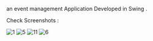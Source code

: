 an event management Application Developed in Swing .

Check Screenshots : 

![1](https://cloud.githubusercontent.com/assets/17913975/17990504/453e39da-6b2e-11e6-813e-16ab557b8acf.jpg)
![5](https://cloud.githubusercontent.com/assets/17913975/17990506/4880d864-6b2e-11e6-9ac4-5f42fb924dce.jpg)
![11](https://cloud.githubusercontent.com/assets/17913975/17990509/4c9eff2a-6b2e-11e6-948c-e7af71792411.jpg)
![6](https://cloud.githubusercontent.com/assets/17913975/17990517/5af65190-6b2e-11e6-9e6b-6fe5b0e79b1a.jpg)


